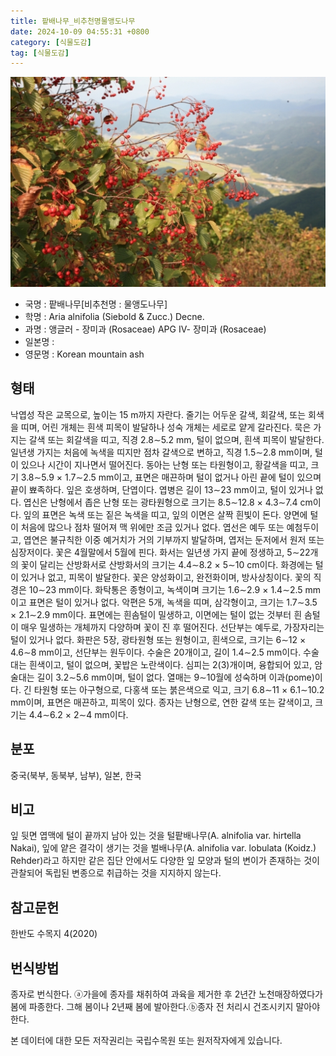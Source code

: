 ```yaml
---
title: 팥배나무_비추천명물앵도나무
date: 2024-10-09 04:55:31 +0800
category: [식물도감]
tag: [식물도감]
---
```




![팥배나무[비추천명 : 물앵도나무]](/assets/img/fileUpload/plants/basic/Rosaceae/Sorbus/22495/22495_1_th2.JPG)
- 국명 : 팥배나무[비추천명 : 물앵도나무]
- 학명 : Aria alnifolia (Siebold & Zucc.) Decne.
- 과명 : 앵글러 - 장미과 (Rosaceae) APG Ⅳ- 장미과 (Rosaceae)
- 일본명 : 
- 영문명 : Korean mountain ash


## 형태
낙엽성 작은 교목으로, 높이는 15 m까지 자란다. 줄기는 어두운 갈색, 회갈색, 또는 회색을 띠며, 어린 개체는 흰색 피목이 발달하나 성숙 개체는 세로로 얕게 갈라진다. 묵은 가지는 갈색 또는 회갈색을 띠고, 직경 2.8∼5.2 mm, 털이 없으며, 흰색 피목이 발달한다. 일년생 가지는 처음에 녹색을 띠지만 점차 갈색으로 변하고, 직경 1.5∼2.8 mm이며, 털이 있으나 시간이 지나면서 떨어진다. 동아는 난형 또는 타원형이고, 황갈색을 띠고, 크기 3.8∼5.9 × 1.7∼2.5 mm이고, 표면은 매끈하며 털이 없거나 아린 끝에 털이 있으며 끝이 뾰족하다. 잎은 호생하며, 단엽이다. 엽병은 길이 13∼23 mm이고, 털이 있거나 없다. 엽신은 난형에서 좁은 난형 또는 광타원형으로 크기는 8.5∼12.8 × 4.3∼7.4 cm이다. 잎의 표면은 녹색 또는 짙은 녹색을 띠고, 잎의 이면은 살짝 흰빛이 돈다. 양면에 털이 처음에 많으나 점차 떨어져 맥 위에만 조금 있거나 없다. 엽선은 예두 또는 예첨두이고, 엽연은 불규칙한 이중 예거치가 거의 기부까지 발달하며, 엽저는 둔저에서 원저 또는 심장저이다. 꽃은 4월말에서 5월에 핀다. 화서는 일년생 가지 끝에 정생하고, 5∼22개의 꽃이 달리는 산방화서로 산방화서의 크기는 4.4∼8.2 × 5∼10 cm이다. 화경에는 털이 있거나 없고, 피목이 발달한다. 꽃은 양성화이고, 완전화이며, 방사상칭이다. 꽃의 직경은 10∼23 mm이다. 화탁통은 종형이고, 녹색이며 크기는 1.6∼2.9 × 1.4∼2.5 mm이고 표면은 털이 있거나 없다. 악편은 5개, 녹색을 띠며, 삼각형이고, 크기는 1.7∼3.5 × 2.1∼2.9 mm이다. 표면에는 흰솜털이 밀생하고, 이면에는 털이 없는 것부터 흰 솜털이 매우 밀생하는 개체까지 다양하며 꽃이 진 후 떨어진다. 선단부는 예두로, 가장자리는 털이 있거나 없다. 화판은 5장, 광타원형 또는 원형이고, 흰색으로, 크기는 6∼12 × 4.6∼8 mm이고, 선단부는 원두이다. 수술은 20개이고, 길이 1.4∼2.5 mm이다. 수술대는 흰색이고, 털이 없으며, 꽃밥은 노란색이다. 심피는 2(3)개이며, 융합되어 있고, 암술대는 길이 3.2∼5.6 mm이며, 털이 없다. 열매는 9∼10월에 성숙하며 이과(pome)이다. 긴 타원형 또는 아구형으로, 다홍색 또는 붉은색으로 익고, 크기 6.8∼11 × 6.1∼10.2 mm이며, 표면은 매끈하고, 피목이 있다. 종자는 난형으로, 연한 갈색 또는 갈색이고, 크기는 4.4∼6.2 × 2∼4 mm이다.
## 분포
중국(북부, 동북부, 남부), 일본, 한국
## 비고
잎 뒷면 엽맥에 털이 끝까지 남아 있는 것을 털팥배나무(A. alnifolia var. hirtella Nakai), 잎에 얕은 결각이 생기는 것을 벌배나무(A. alnifolia var. lobulata (Koidz.) Rehder)라고 하지만 같은 집단 안에서도 다양한 잎 모양과 털의 변이가 존재하는 것이 관찰되어 독립된 변종으로 취급하는 것을 지지하지 않는다.
## 참고문헌
한반도 수목지 4(2020)
## 번식방법
종자로 번식한다. ⓐ가을에 종자를 채취하여 과육을 제거한 후 2년간 노천매장하였다가 봄에 파종한다. 그해 봄이나 2년째 봄에 발아한다.ⓑ종자 전 처리시 건조시키지 말아야 한다.






본 데이터에 대한 모든 저작권리는 국립수목원 또는 원저작자에게 있습니다.
